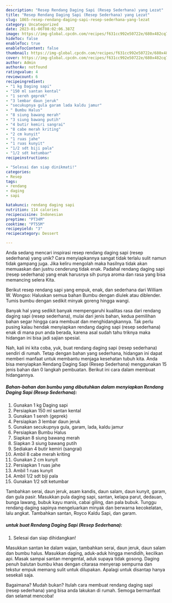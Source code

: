 ```yaml
---
description: "Resep Rendang Daging Sapi (Resep Sederhana) yang Lezat"
title: "Resep Rendang Daging Sapi (Resep Sederhana) yang Lezat"
slug: 1865-resep-rendang-daging-sapi-resep-sederhana-yang-lezat
category: Uncategorized
date: 2023-01-06T08:02:06.387Z
image: https://img-global.cpcdn.com/recipes/f631cc992e50722e/680x482cq70/rendang-daging-sapi-resep-sederhana-foto-resep-utama.jpg
hideToc: false
enableToc: true
enableTocContent: false
thumbnail: https://img-global.cpcdn.com/recipes/f631cc992e50722e/680x482cq70/rendang-daging-sapi-resep-sederhana-foto-resep-utama.jpg
cover: https://img-global.cpcdn.com/recipes/f631cc992e50722e/680x482cq70/rendang-daging-sapi-resep-sederhana-foto-resep-utama.jpg
author: Admin
authorAv: notfound
ratingvalue: 4
reviewcount: 6
recipeingredient:
- "1 kg Daging sapi"
- "150 ml santan kental"
- "1 sereh geprek"
- "3 lembar daun jeruk"
- "secukupnya gula garam lada kaldu jamur"
- " Bumbu Halus"
- "8 siung bawang merah"
- "3 siung bawang putih"
- "4 butir kemiri sangrai"
- "8 cabe merah kriting"
- "2 cm kunyit"
- "1 ruas jahe"
- "1 ruas kunyit"
- "1/2 sdt biji pala"
- "1/2 sdt ketumbar"
recipeinstructions:

- "Selesai dan siap dinikmati!"
categories:
- Resep
tags:
- rendang
- daging
- sapi

katakunci: rendang daging sapi 
nutrition: 114 calories
recipecuisine: Indonesian
preptime: "PT34M"
cooktime: "PT55M"
recipeyield: "3"
recipecategory: Dessert

---
```





Anda sedang mencari inspirasi resep rendang daging sapi (resep sederhana) yang unik? Cara menyiapkannya sangat tidak terlalu sulit namun tidak gampang juga. Jika keliru mengolah maka hasilnya tidak akan memuaskan dan justru cenderung tidak enak. Padahal rendang daging sapi (resep sederhana) yang enak harusnya sih punya aroma dan rasa yang bisa memancing selera Kita.





Berikut resep rendang sapi yang empuk, enak, dan sederhana dari William W. Wongso: Haluskan semua bahan Bumbu dengan diulek atau diblender. Tumis bumbu dengan sedikit minyak goreng hingga wangi.

Banyak hal yang sedikit banyak mempengaruhi kualitas rasa dari rendang daging sapi (resep sederhana), mulai dari jenis bahan, kedua pemilihan bahan segar hingga cara membuat dan menghidangkannya. Tak perlu pusing kalau hendak menyiapkan rendang daging sapi (resep sederhana) enak di mana pun anda berada, karena asal sudah tahu triknya maka hidangan ini bisa jadi sajian spesial.






Nah, kali ini kita coba, yuk, buat rendang daging sapi (resep sederhana) sendiri di rumah. Tetap dengan bahan yang sederhana, hidangan ini dapat memberi manfaat untuk membantu menjaga kesehatan tubuh kita. Anda bisa menyiapkan Rendang Daging Sapi (Resep Sederhana) menggunakan 15 jenis bahan dan 0 langkah pembuatan. Berikut ini cara dalam membuat hidangannya.

<!--inarticleads1-->

##### Bahan-bahan dan bumbu yang dibutuhkan dalam menyiapkan Rendang Daging Sapi (Resep Sederhana):

1. Gunakan 1 kg Daging sapi
1. Persiapkan 150 ml santan kental
1. Gunakan 1 sereh (geprek)
1. Persiapkan 3 lembar daun jeruk
1. Gunakan secukupnya gula, garam, lada, kaldu jamur
1. Persiapkan  Bumbu Halus
1. Siapkan 8 siung bawang merah
1. Siapkan 3 siung bawang putih
1. Sediakan 4 butir kemiri (sangrai)
1. Ambil 8 cabe merah kriting
1. Gunakan 2 cm kunyit
1. Persiapkan 1 ruas jahe
1. Ambil 1 ruas kunyit
1. Ambil 1/2 sdt biji pala
1. Gunakan 1/2 sdt ketumbar


Tambahkan serai, daun jeruk, asam kandis, daun salam, daun kunyit, garam, dan gula pasir. Masukkan pula daging sapi, santan, kelapa parut, dedauan, bunga lawang, bubuk kayu manis, cabai giling, dan pala bubuk. Tunggu rendang daging sapinya mengeluarkan minyak dan berwarna kecokelatan, lalu angkat. Tambahkan santan, Royco Kaldu Sapi, dan garam. 

<!--inarticleads2-->

#####  untuk buat Rendang Daging Sapi (Resep Sederhana):


1. Selesai dan siap dihidangkan!

Masukkan santan ke dalam wajan, tambahkan serai, daun jeruk, daun salam dan bumbu halus. Masukkan daging, aduk-aduk hingga mendidih, kecilkan api. Masak sampai santan mengental, aduk supaya tidak gosong. Daging penuh balutan bumbu khas dengan citarasa menyerap sempurna dan tekstur empuk memang sulit untuk dilupakan. Apalagi untuk disantap hanya sesekali saja. 

Bagaimana? Mudah bukan? Itulah cara membuat rendang daging sapi (resep sederhana) yang bisa anda lakukan di rumah. Semoga bermanfaat dan selamat mencoba!
